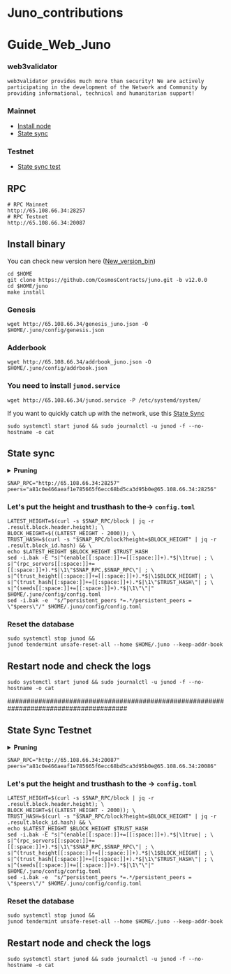 # Juno_contributions
# Guide_Web_Juno


### web3validator
```
web3validator provides much more than security! We are actively participating in the development of the Network and Community by providing informational, technical and humanitarian support!
```


### Mainnet
* [Install node](https://github.com/web3validator/Juno_contributions#install-binary)
* [State sync](https://github.com/web3validator/Juno_contributions#state-sync)

### Testnet
* [State sync test](https://github.com/web3validator/Juno_contributions/blob/main/README.md#state-sync-testnet)


## RPC
```
# RPC Mainnet
http://65.108.66.34:28257
# RPC Testnet
http://65.108.66.34:20087
```

## Install binary

You can check new version here ([New_version_bin](https://github.com/CosmosContracts/juno/releases))
```
cd $HOME
git clone https://github.com/CosmosContracts/juno.git -b v12.0.0
cd $HOME/juno
make install

```
### Genesis
```
wget http://65.108.66.34/genesis_juno.json -O $HOME/.juno/config/genesis.json

```
### Adderbook
```
wget http://65.108.66.34/addrbook_juno.json -O $HOME/.juno/config/addrbook.json

```
### You need to install `junod.service`
```
wget http://65.108.66.34/junod.service -P /etc/systemd/system/

```
If you want to quickly catch up with the network, use this [State Sync](https://github.com/web3validator/Juno_contributions#state-sync)

```
sudo systemctl start junod && sudo journalctl -u junod -f --no-hostname -o cat
```



## State sync

<details >
  <summary><b>Pruning</b></summary>
  
  ```
  pruning = "default"
  
  pruning-keep-recent = "0"
  pruning-keep-every = "0"
  pruning-interval = "0"
  ```
  
</details>

  ```
  SNAP_RPС="http://65.108.66.34:28257"
  peers="a81c0e466aeaf1e785665f6ecc68bd5ca3d95b0e@65.108.66.34:28256"
  ```
  
  ### Let's put the height and trusthash to the-> `config.toml`
  ```
  LATEST_HEIGHT=$(curl -s $SNAP_RPC/block | jq -r .result.block.header.height); \
  BLOCK_HEIGHT=$((LATEST_HEIGHT - 2000)); \
  TRUST_HASH=$(curl -s "$SNAP_RPC/block?height=$BLOCK_HEIGHT" | jq -r .result.block_id.hash) && \
  echo $LATEST_HEIGHT $BLOCK_HEIGHT $TRUST_HASH
  sed -i.bak -E "s|^(enable[[:space:]]+=[[:space:]]+).*$|\1true| ; \
  s|^(rpc_servers[[:space:]]+=[[:space:]]+).*$|\1\"$SNAP_RPC,$SNAP_RPC\"| ; \
  s|^(trust_height[[:space:]]+=[[:space:]]+).*$|\1$BLOCK_HEIGHT| ; \
  s|^(trust_hash[[:space:]]+=[[:space:]]+).*$|\1\"$TRUST_HASH\"| ; \
  s|^(seeds[[:space:]]+=[[:space:]]+).*$|\1\"\"|" $HOME/.juno/config/config.toml
  sed -i.bak -e  "s/^persistent_peers *=.*/persistent_peers = \"$peers\"/" $HOME/.juno/config/config.toml

  ```
  ### Reset the database 
  ```
  sudo systemctl stop junod && 
  junod tendermint unsafe-reset-all --home $HOME/.juno --keep-addr-book
  
  ```
  ## Restart node and check the logs
  ```
  sudo systemctl start junod && sudo journalctl -u junod -f --no-hostname -o cat
  ```

#######################################################################################

## State Sync Testnet


  <details >
    <summary><b>Pruning</b></summary>

    ```
    
    pruning = "default"

    pruning-keep-recent = "0"
    pruning-keep-every = "0"
    pruning-interval = "0"
    
    ```

  </details>


  ```
  SNAP_RPС="http://65.108.66.34:20087"
  peers="a81c0e466aeaf1e785665f6ecc68bd5ca3d95b0e@65.108.66.34:20086"
  ```

  ### Let's put the height and trusthash to the -> `config.toml`
  ```
  LATEST_HEIGHT=$(curl -s $SNAP_RPC/block | jq -r .result.block.header.height); \
  BLOCK_HEIGHT=$((LATEST_HEIGHT - 2000)); \
  TRUST_HASH=$(curl -s "$SNAP_RPC/block?height=$BLOCK_HEIGHT" | jq -r .result.block_id.hash) && \
  echo $LATEST_HEIGHT $BLOCK_HEIGHT $TRUST_HASH
  sed -i.bak -E "s|^(enable[[:space:]]+=[[:space:]]+).*$|\1true| ; \
  s|^(rpc_servers[[:space:]]+=[[:space:]]+).*$|\1\"$SNAP_RPC,$SNAP_RPC\"| ; \
  s|^(trust_height[[:space:]]+=[[:space:]]+).*$|\1$BLOCK_HEIGHT| ; \
  s|^(trust_hash[[:space:]]+=[[:space:]]+).*$|\1\"$TRUST_HASH\"| ; \
  s|^(seeds[[:space:]]+=[[:space:]]+).*$|\1\"\"|" $HOME/.juno/config/config.toml
  sed -i.bak -e  "s/^persistent_peers *=.*/persistent_peers = \"$peers\"/" $HOME/.juno/config/config.toml

  ```
  ### Reset the database 
  ```
  sudo systemctl stop junod && 
  junod tendermint unsafe-reset-all --home $HOME/.juno --keep-addr-book

  ```
  ## Restart node and check the logs
  ```
  sudo systemctl start junod && sudo journalctl -u junod -f --no-hostname -o cat
  ```







